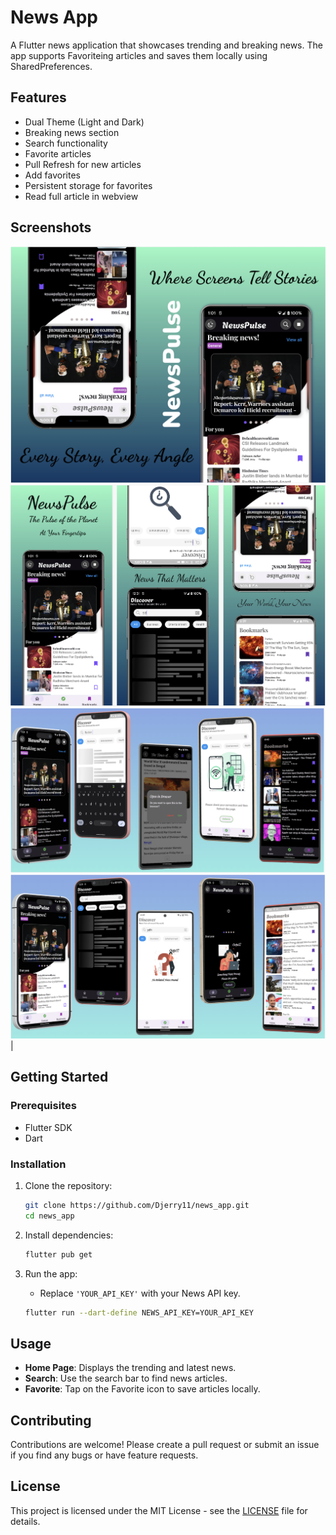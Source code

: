 # News App

A Flutter news application that showcases trending and breaking news. The app supports Favoriteing articles and saves them locally using SharedPreferences.

## Features

- Dual Theme (Light and Dark)
- Breaking news section
- Search functionality
- Favorite articles
- Pull Refresh for new articles
- Add favorites
- Persistent storage for favorites
- Read full article in webview

## Screenshots

![thumbnail](screenshots/duothumbnail.png)
![thumbnail](screenshots/dualtoneAio.png)
![thumbnail](screenshots/banner.png)
![thumbnail](screenshots/banner2.png) |

## Getting Started

### Prerequisites

- Flutter SDK
- Dart

### Installation

1. Clone the repository:

   ```bash
   git clone https://github.com/Djerry11/news_app.git
   cd news_app
   ```

2. Install dependencies:

   ```bash
   flutter pub get
   ```

3. Run the app:

   - Replace `'YOUR_API_KEY'` with your News API key.

   ```bash
   flutter run --dart-define NEWS_API_KEY=YOUR_API_KEY
   ```

## Usage

- **Home Page**: Displays the trending and latest news.
- **Search**: Use the search bar to find news articles.
- **Favorite**: Tap on the Favorite icon to save articles locally.

## Contributing

Contributions are welcome! Please create a pull request or submit an issue if you find any bugs or have feature requests.

## License

This project is licensed under the MIT License - see the [LICENSE](LICENSE) file for details.
